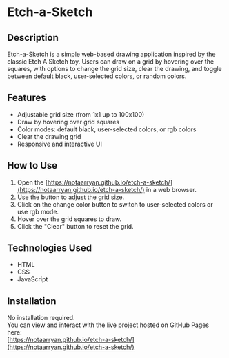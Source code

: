 # Etch-a-Sketch

## Description

Etch-a-Sketch is a simple web-based drawing application inspired by the classic Etch A Sketch toy. Users can draw on a grid by hovering over the squares, with options to change the grid size, clear the drawing, and toggle between default black, user-selected colors, or random colors.

## Features

- Adjustable grid size (from 1x1 up to 100x100)
- Draw by hovering over grid squares
- Color modes: default black, user-selected colors, or rgb colors
- Clear the drawing grid
- Responsive and interactive UI

## How to Use

1. Open the [https://notaarryan.github.io/etch-a-sketch/](https://notaarryan.github.io/etch-a-sketch/) in a web browser.
2. Use the button to adjust the grid size.
3. Click on the change color button to switch to user-selected colors or use rgb mode.
4. Hover over the grid squares to draw.
5. Click the "Clear" button to reset the grid.

## Technologies Used

- HTML
- CSS
- JavaScript

## Installation

No installation required.  
You can view and interact with the live project hosted on GitHub Pages here:  
[https://notaarryan.github.io/etch-a-sketch/](https://notaarryan.github.io/etch-a-sketch/)
